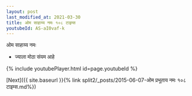 ```yaml
---
layout: post
last_modified_at: 2021-03-30
title: ओम साहाय्य नमः १०८ टाइम्स
youtubeId: AS-aI0vaf-k
---
```

 
 
 ओम साहाय्य नमः  
 
 -  ज्याला मोठा संयम आहे 
 
  
 
  
 
 
 
 
 
 


{% include youtubePlayer.html id=page.youtubeId %}
 
[Next]({{ site.baseurl }}{% link  split2/_posts/2015-06-07-ओम प्रभूताय नमः १०८ टाइम्स.md%})
 
